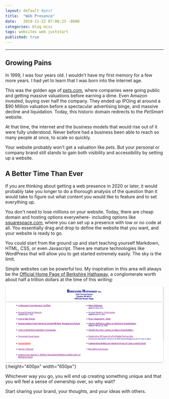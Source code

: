 ```yaml
---
layout: default #post
title:  "Web Presence"
date:   2019-11-22 07:06:23 -0800
categories: blog misc
tags: websites web juststart
published: true
---
```



---

## Growing Pains

In 1999, I was four years old. I wouldn't have my first memory for a few more years. I had yet to learn that I was born into the internet age.  

This was the golden age of [pets.com](https://pets.com), where companies were going public and getting massive valuations before earning a dime. Even Amazon invested, buying over half the company. They ended up IPOing at around a $90 Million valuation before a spectacular advertising binge, and massive decline and liquidation. Today, this historic domain redirects to the _PetSmart_ website.

At that time, the internet and the business models that would rise out of it were fully understood. Never before had a business been able to reach so many people at once, to scale so quickly.  

Your website probably won't get a valuation like _pets_. But your personal or company brand still stands to gain both visibility and accessibility by setting up a website.

## A Better Time Than Ever

If you are thinking about getting a web presence in 2020 or later, it would probably take you longer to do a thorough analysis of the question than it would take to figure out what content you would like to feature and to set everything up.

You don't need to lose millions on your website. Today, there are cheap domain and hosting options everywhere- including options like [squarespace.com](http://squarespace.com), where you can set up a presence with low or no code at all. You essentially drag and drop to define the website that you want, and your website is ready to go.

You could start from the ground up and start teaching yourself Markdown, HTML, CSS, or even Javascript. There are mature technologies like WordPress that will allow you to get started extremely easily. The sky is the limit.

Simple websites can be powerful too. My inspiration in this area will always be the [Official Home Page of Berkshire Hathaway,](http://berkshirehathaway.com) a conglomerate worth about half a trillion dollars at the time of this writing:

  ![Simple, Yet Effective](/assets/Berkshire_Homepage.png){:height="400px" width="650px"}
  <!-- ![adam_photo](/assets/adam.jpg){:height="350px" width="200px"} -->

Whichever way you go, you will end up creating something unique and that you will feel a sense of ownership over, so why wait?

Start sharing your brand, your thoughts, and your ideas with others.

<!-- You’ll find this post in your `_posts` directory. Go ahead and edit it and re-build the site to see your changes. You can rebuild the site in many different ways, but the most common way is to run `jekyll serve`, which launches a web server and auto-regenerates your site when a file is updated.

Jekyll requires blog post files to be named according to the following format:

`YEAR-MONTH-DAY-title.MARKUP`

Where `YEAR` is a four-digit number, `MONTH` and `DAY` are both two-digit numbers, and `MARKUP` is the file extension representing the format used in the file. After that, include the necessary front matter. Take a look at the source for this post to get an idea about how it works.

Jekyll also offers powerful support for code snippets:

{% highlight ruby %}
def print_hi(name)
  puts "Hi, #{name}"
end
print_hi('Tom')
#=> prints 'Hi, Tom' to STDOUT.
{% endhighlight %}

Check out the [Jekyll docs][jekyll-docs] for more info on how to get the most out of Jekyll. File all bugs/feature requests at [Jekyll’s GitHub repo][jekyll-gh]. If you have questions, you can ask them on [Jekyll Talk][jekyll-talk].

[jekyll-docs]: https://jekyllrb.com/docs/home
[jekyll-gh]:   https://github.com/jekyll/jekyll
[jekyll-talk]: https://talk.jekyllrb.com/ -->
